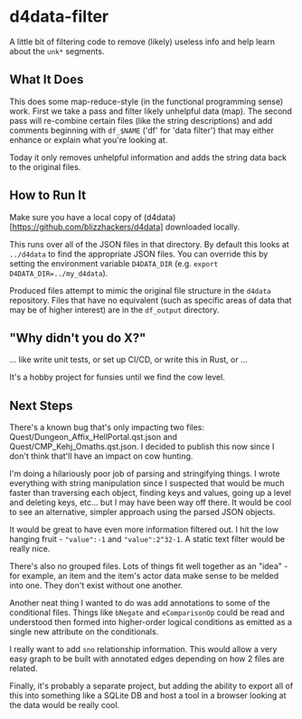 # d4data-filter

A little bit of filtering code to remove (likely) useless info and help learn about the `unk*` segments.

## What It Does

This does some map-reduce-style (in the functional programming sense) work. First we take a pass and filter likely unhelpful data (map). The second pass will re-combine certain files (like the string descriptions) and add comments beginning with `df_$NAME` ('df' for 'data filter') that may either enhance or explain what you're looking at.

Today it only removes unhelpful information and adds the string data back to the original files.

## How to Run It

Make sure you have a local copy of (d4data)[https://github.com/blizzhackers/d4data] downloaded locally.

This runs over all of the JSON files in that directory. By default this looks at `../d4data` to find the appropriate JSON files. You can override this by setting the environment variable `D4DATA_DIR` (e.g. `export D4DATA_DIR=../my_d4data`).

Produced files attempt to mimic the original file structure in the `d4data` repository. Files that have no equivalent (such as specific areas of data that may be of higher interest) are in the `df_output` directory.

## "Why didn't you do X?"

... like write unit tests, or set up CI/CD, or write this in Rust, or ...

It's a hobby project for funsies until we find the cow level.

## Next Steps

There's a known bug that's only impacting two files: Quest/Dungeon_Affix_HellPortal.qst.json and Quest/CMP_Kehj_Omaths.qst.json. I decided to publish this now since I don't think that'll have an impact on cow hunting.

I'm doing a hilariously poor job of parsing and stringifying things. I wrote everything with string manipulation since I suspected that would be much faster than traversing each object, finding keys and values, going up a level and deleting keys, etc... but I may have been way off there. It would be cool to see an alternative, simpler approach using the parsed JSON objects.

It would be great to have even more information filtered out. I hit the low hanging fruit - `"value":-1` and `"value":2^32-1`. A static text filter would be really nice. 

There's also no grouped files. Lots of things fit well together as an "idea" - for example, an item and the item's actor data make sense to be melded into one. They don't exist without one another.

Another neat thing I wanted to do was add annotations to some of the conditional files. Things like `bNegate` and `eComparisonOp` could be read and understood then formed into higher-order logical conditions as emitted as a single new attribute on the conditionals.

I really want to add `sno` relationship information. This would allow a very easy graph to be built with annotated edges depending on how 2 files are related.

Finally, it's probably a separate project, but adding the ability to export all of this into something like a SQLite DB and host a tool in a browser looking at the data would be really cool.
